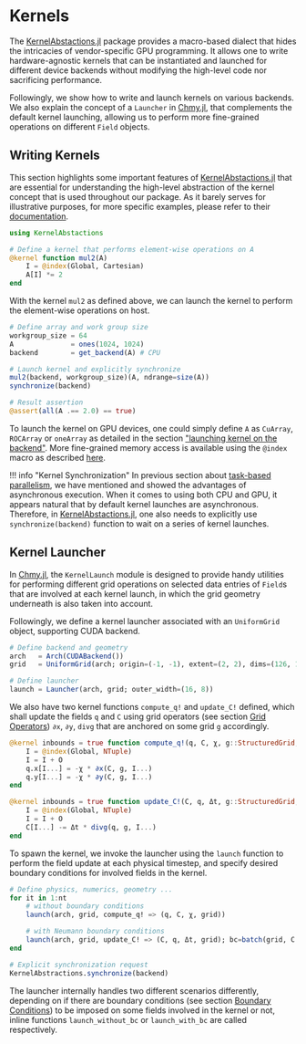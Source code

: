 # Kernels

The [KernelAbstactions.jl](https://github.com/JuliaGPU/KernelAbstractions.jl) package provides a macro-based dialect that hides the intricacies of vendor-specific GPU programming. It allows one to write hardware-agnostic kernels that can be instantiated and launched for different device backends without modifying the high-level code nor sacrificing performance.

Followingly, we show how to write and launch kernels on various backends. We also explain the concept of a `Launcher` in [Chmy.jl](https://github.com/PTsolvers/Chmy.jl), that complements the default kernel launching, allowing us to perform more fine-grained operations on different `Field` objects.

## Writing Kernels

This section highlights some important features of [KernelAbstactions.jl](https://github.com/JuliaGPU/KernelAbstractions.jl) that are essential for understanding the high-level abstraction of the kernel concept that is used throughout our package. As it barely serves for illustrative purposes, for more specific examples, please refer to their [documentation](https://juliagpu.github.io/KernelAbstractions.jl/stable/).


```julia
using KernelAbstactions

# Define a kernel that performs element-wise operations on A
@kernel function mul2(A)
    I = @index(Global, Cartesian)
    A[I] *= 2
end
```

With the kernel `mul2` as defined above, we can launch the kernel to perform the element-wise operations on host.

```julia
# Define array and work group size
workgroup_size = 64
A              = ones(1024, 1024)
backend        = get_backend(A) # CPU

# Launch kernel and explicitly synchronize
mul2(backend, workgroup_size)(A, ndrange=size(A))
synchronize(backend)

# Result assertion
@assert(all(A .== 2.0) == true)
```

To launch the kernel on GPU devices, one could simply define `A` as `CuArray`, `ROCArray` or `oneArray` as detailed in the section ["launching kernel on the backend"](https://juliagpu.github.io/KernelAbstractions.jl/stable/quickstart/#Launching-kernel-on-the-backend). More fine-grained memory access is available using the `@index` macro as described [here](https://juliagpu.github.io/KernelAbstractions.jl/stable/api/#KernelAbstractions.@index).


!!! info "Kernel Synchronization"
    In previous section about [task-based parallelism](workers.md), we have mentioned and showed the advantages of asynchronous execution. When it comes to using both CPU and GPU, it appears natural that by default kernel launches are asynchronous. Therefore, in [KernelAbstactions.jl](https://github.com/JuliaGPU/KernelAbstractions.jl), one also needs to explicitly use `synchronize(backend)` function to wait on a series of kernel launches.


## Kernel Launcher

In [Chmy.jl](https://github.com/PTsolvers/Chmy.jl), the `KernelLaunch` module is designed to provide handy utilities for performing different grid operations on selected data entries of `Field`s that are involved at each kernel launch, in which the grid geometry underneath is also taken into account.

Followingly, we define a kernel launcher associated with an `UniformGrid` object, supporting CUDA backend.

```julia
# Define backend and geometry
arch   = Arch(CUDABackend())
grid   = UniformGrid(arch; origin=(-1, -1), extent=(2, 2), dims=(126, 126))

# Define launcher
launch = Launcher(arch, grid; outer_width=(16, 8))
```

We also have two kernel functions `compute_q!` and `update_C!` defined, which shall update the fields `q` and `C` using grid operators (see section [Grid Operators](./grid_operators.md)) `∂x`, `∂y`, `divg` that are anchored on some grid `g` accordingly.

```julia
@kernel inbounds = true function compute_q!(q, C, χ, g::StructuredGrid, O)
    I = @index(Global, NTuple)
    I = I + O
    q.x[I...] = -χ * ∂x(C, g, I...)
    q.y[I...] = -χ * ∂y(C, g, I...)
end

@kernel inbounds = true function update_C!(C, q, Δt, g::StructuredGrid, O)
    I = @index(Global, NTuple)
    I = I + O
    C[I...] -= Δt * divg(q, g, I...)
end
```

To spawn the kernel, we invoke the launcher using the `launch` function to perform the field update at each physical timestep, and specify desired boundary conditions for involved fields in the kernel.

```julia
# Define physics, numerics, geometry ...
for it in 1:nt
    # without boundary conditions
    launch(arch, grid, compute_q! => (q, C, χ, grid))

    # with Neumann boundary conditions
    launch(arch, grid, update_C! => (C, q, Δt, grid); bc=batch(grid, C => Neumann(); exchange=C))
end

# Explicit synchronization request
KernelAbstractions.synchronize(backend)
```

The launcher internally handles two different scenarios differently, depending on if there are boundary conditions (see section [Boundary Conditions](./bc.md)) to be imposed on some fields involved in the kernel or not, inline functions `launch_without_bc` or  `launch_with_bc` are called respectively.